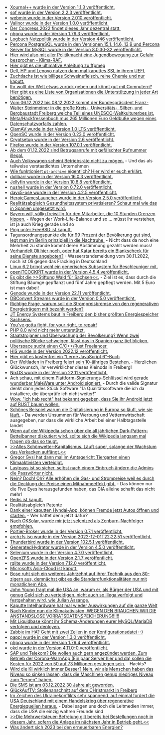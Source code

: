 * [Xournal++ wurde in der Version 1.1.3 veröffentlicht.](https://github.com/xournalpp/xournalpp/releases/tag/v1.1.3)
* [sof wurde in der Version 2.2.3 veröffentlicht.](https://github.com/thesofproject/sof/releases/tag/v2.2.3)
* [webmin wurde in der Version 2.010 veröffentlicht.](https://github.com/webmin/webmin/releases/tag/2.010)
* [Valinor wurde in der Version 1.0.0 veröffentlicht.](https://github.com/CuyZ/Valinor/releases/tag/1.0.0)
* [Der Congress 2022 findet dieses Jahr dezentral statt.](https://events.ccc.de/2022/11/28/dezentral-2022/)
* [phpqa wurde in der Version 1.79.3 veröffentlicht.](https://github.com/jakzal/phpqa/releases/tag/v1.79.3)
* [Logbuch Netzpolitik wurde in der Version 446 veröffentlicht.](https://logbuch-netzpolitik.de/lnp446-die-laermsucht-des-poebels)
* [Percona PostgreSQL wurde in den Versionen 15.1, 14.6, 13,9 und Percona Server for MySQL wurde in der Version 8.0.30-32 veröffentlicht.](https://www.percona.com/blog/release-roundup-november-28-2022/)
* [Hier wird also mit aller Politikmacht eine Jugendbewegung zur Gefahr besprochen - Klima-RAF.](https://www.youtube.com/watch?v=3KWW7TIxXfw)
* [Hier gibt es die ultimative Anleitung zu ffpmeg](https://img.ly/blog/ultimate-guide-to-ffmpeg/)
* [Dell, HP und Lenovo nutzen dann mal kaputtes SSL in ihrem UEFI.](https://www.borncity.com/blog/2022/11/29/dell-hp-lenovo-nutzen-veraltete-openssl-versionen-im-uefi/)
* [Zuchtlachs ist wie billiges Schweinefleisch, reine Chemie und nur kaputt.](https://netzfrauen.org/2022/11/28/salmon-4/)
* [Ihr wollt der Welt etwas zurück geben und könnt gut mit Computern? Hier gibt es eine Liste von Organisationen die Unterstützung in jeder Art benötigen.](https://opensource.com/article/22/11/open-source-giving-tuesday)
* [Vom 06.12.2022 bis 08.12.2022 kommt der Bundespräsident Franz-Walter Steinmeiner in die große Kreis-, Universitäts-, Silber- und Bergbaustadt Freiberg welche Teil eines UNESCO-Weltkulturerbes ist.](https://www.bundespraesident.de/SharedDocs/Termine/DE/Frank-Walter-Steinmeier/2022/12/221206-08-Ortszeit-Freiberg.html;jsessionid=4CF2B2589588E6980132AD8BA94CC5B0.1_cid505)
* [Meta/Hackfressenbuch mus 265 Millionen Euro Geldbuße wegen eines Datenschutzvorfalls zahlen.](https://www.borncity.com/blog/2022/11/29/irische-dpc-verhngt-nach-datenschutzvorfall-265-millionen-euro-geldbue-gegen-meta-facebook/)
* [ClamAV wurde in der Version 1.0 LTS veröffentlicht.](https://www.phoronix.com/news/ClamAV-1.0-LTS)
* [OpenSC wurde in der Version 0.23.0 veröffentlicht.](https://github.com/OpenSC/OpenSC/releases/tag/0.23.0)
* [Cryptsetup wurde in der Version 2.6 veröffentlicht.](https://www.phoronix.com/news/Cryptsetup-2.6)
* [Firefox wurde in der Version 107.0.1 veröffentlicht.](https://www.borncity.com/blog/2022/11/30/firefox-107-0-1-freigegeben/)
* [Ab dem 01.12.2022 sind Betrugsanrufe mit gefälschter Rufnummer illegal.](https://www.borncity.com/blog/2022/11/30/ab-morgen-1-dez-2022-gilt-der-spoofing-schutz-bei-telefonaten/)
* [Auch Volkswagen scheint Betriebsräte nicht zu mögen.](https://www.sachsen-fernsehen.de/gericht-erklaert-vw-betriebsratswahl-in-zwickau-fuer-unwirksam-1166551/) - Und das als teilweise verstaatlichtes Unternehmen
* [Wie funktioniert `pt-archive` eigentlich? Hier wird er euch erklärt.](https://www.percona.com/blog/mysql-data-archival-with-minimal-disruption/)
* [dolibarr wurde in der Version 16.0.3 veröffentlicht.](https://github.com/Dolibarr/dolibarr/releases/tag/16.0.3)
* [Jellyfin wurde in der Version 10.8.8 veröffentlicht.](https://github.com/jellyfin/jellyfin/releases/tag/v10.8.8)
* [nushell wurde in der Version 0.72.0 veröffentlicht.](https://github.com/nushell/nushell/releases/tag/0.72.0)
* [davx5-ose wurde in der Version 4.2.5 veröffentlicht.](https://github.com/bitfireAT/davx5-ose/releases/tag/v4.2.5-ose)
* [HeroicGamesLauncher wurde in der Version 2.5.0 veröffentlicht.](https://github.com/Heroic-Games-Launcher/HeroicGamesLauncher/releases/tag/v2.5.0)
* [Realitätsabgleich Gesundheitssystem privatisieren? Schaut mal wie das in Spanien umgesetzt wird.](https://www.youtube.com/watch?v=YCvLk_Gobnk)
* [Bayern will, völlig freiwillig für den Mitarbeiter, die 10 Stunden Grenzen kippen.](https://blog.fefe.de/?ts=9d79fb0b) - Wegen der Work-Life-Balance und so ... müsst ihr verstehen, ist ja auch Krieg gerade und so
* [Ping unter FreeBSD ist kaputt.](https://blog.fefe.de/?ts=9d79f754)
* [Tagunsordnungspunkte die für 99 Prozent der Bevölkerung gut sind, legt man im Berlin prinzipiell in die Nachtruhe.](https://blog.fefe.de/?ts=9d79e807) - Nicht dass da noch eine Mehrheit zu stande kommt deren Abstimmung gezählt werden muss!
* [Verhandelt Oli hier noch, oder hat Katar bereits ein Blankscheck für seine Dienste angeboten?](https://www.sonnenseite.com/de/politik/auch-fuer-scholz-fracking-ergibt-wenig-sinn/) - Wasserstandsmeldung vom 30.11.2022, noch ist Oli gegen das Fracking in Deutschland
* [Linux 6.2 bringt wohl ein generisches Subsystem für Beschleuniger mit.](https://www.phoronix.com/news/Linux-6.2-Compute-Next)
* [openITCOCKPIT wurde in der Version 4.5.4 veröffentlicht.](https://github.com/it-novum/openITCOCKPIT/releases/tag/openITCOCKPIT-4.5.4)
* [Es gibt die >>Stiftung Wald für Sachsen<<.](https://mehr-wald-fuer-sachsen.de/) - Ziel ist es, dass durch die Stiftung Bäumge gepflanzt und fünf Jahre gepflegt werden. Mit 5 Euro ist man dabei!
* [Genode wurde in der Version 22.11 veröffentlicht.](https://github.com/genodelabs/genode/releases/tag/22.11)
* [DBConvert Streams wurde in der Version 0.5.0 veröffentlicht.](https://www.postgresql.org/about/news/dbconvert-streams-v050-released-2552)
* [Richtige Frage, warum soll die Strompreisbremse von den regenerativen Energieträgern mit bezahlt werden?](https://www.sonnenseite.com/de/politik/strompreisbremse-nicht-aus-solarumsaetzen-finanzieren/)
* [JT Energy Systems baut in Freiberg den bisher größten Energiespeicher Sachsens.](https://www.mdr.de/video/mdr-videos/a/video-677376.html)
* [You've gotta fight, for your right, to repair!](https://netzpolitik.org/2022/oekodesign-richtlinie-lebensverlaengernde-massnahmen-fuer-handys-und-tablets/)
* [PHP 8.0 wird nicht mehr unterstützt.](https://www.percona.com/blog/php-8-0-reaches-end-of-life/)
* [Staatstrojaner und Überwachung der Bevölkerung? Wenn zwei politische Blöcke schweigen, lässt das in Spanien ganz tief blicken.](https://netzpolitik.org/2022/untersuchungsauschuss-zu-pegasus-skandal-spanien-wird-zum-problemfall-fuer-das-eu-parlament/)
* [Uberspace sucht einen C/C++/Rust Freelancer.](https://blog.uberspace.de/freelance-job-c-cpp-rust/)
* [HIS wurde in der Version 2022.12 veröffentlicht.](https://www.his.de/hislive/release-202212)
* [Hier gibt es kostenfrei ein "Lerne JavaScript 6"-Buch](https://opensource.com/article/22/12/learn-javascript-2023)
* [Der Weltladen in Freiberg feiert sein 10-jähriges Bestehen.](http://freibergeragenda21.de/baumpflanzung-10-geburtstag-fairkauf-ladencafe-freiberg/) - Herzlichen Glückwunsch, ihr verwirklicher dieses Kleinods in Freiberg!
* [NixOS wurde in der Version 22.11 veröffentlicht.](https://www.phoronix.com/news/NixOS-22.11-Released)
* [Ach schau, mit einem Plattform-Signierungs-Schlüssel wird gerade wunderbar MaleWare unter Android signiert.](https://blog.fefe.de/?ts=9d77f2b4) - Durch die valide Signatur denkt dann jedes Stück Software "1a Qualitätssoftware die ich da installiere, die überprüfe ich nicht weiter!"
* [Wow, "Ich hab recht" hat bekannt gegeben, dass Sie ihr Android jetzt auf RUST bauen wollen.](https://blog.fefe.de/?ts=9d77d8af)
* [Schönes Beispiel warum die Digitalisierung in Europa so läuft, wie sie läuft.](https://blog.fefe.de/?ts=9d77cbd5) - Da werden Unsummen für Werbung und Vetternwirtschaft ausgegeben, nur dass die wirkliche Arbeit bei einer Halbtagsstelle landet
* [Wenn auf der Wikipedia schon über die all jährlichen Dark-Pattern-Bettelbanner diskutiert wird, sollte sich die Wikipedia langsam mal fragen ob das so taugt.](https://blog.fefe.de/?ts=9d762f88)
* [>>Alles Schönwetter-Kapitalismus. Läuft super, solange der Wachstum das Verkacken auffängt.<<](https://blog.fefe.de/?ts=9d76148c)
* [Gregor Gysi hat dann mal im Amtsgericht Tiergarten einen Klimaaktivisten verteidigt.](https://blog.fefe.de/?ts=9d76003a)
* [Lastpass ist so sicher, selbst nach einem Einbruch ändern die Admins die Passwörter nicht.](https://blog.fefe.de/?ts=9d76537c)
* [Nein? Doch! Oh? Alle erhöhen die Gas- und Strompreise weil es durch die Decklung der Preise einen Mitnahmeeffekt gibt.](https://blog.fefe.de/?ts=9d764ca3) - Das können nur die Five Eyes herausgefunden haben, das CIA alleine schafft das nicht mehr!
* [Redis ist kaputt.](https://www.bleepingcomputer.com/news/security/unpatched-redis-servers-targeted-in-new-redigo-malware-attacks/)
* [Realitätsabgleich Patente](https://netzfrauen.org/2022/12/01/patent-2/)
* [Dank einer kaputten Hyndai-App, können Fremde jetzt Autos öffnen und starten.](https://www.bleepingcomputer.com/news/security/hyundai-app-bugs-allowed-hackers-to-remotely-unlock-start-cars/) - Wer haftet denn jetzt dafür?
* [Nach OKSolar, wurde mir jetzt selenized als Zenburn-Nachfolger empfohlen.](https://github.com/jan-warchol/selenized/)
* [Portier-Broker wurde in der Version 0.7.1 veröffentlicht.](https://github.com/portier/portier-broker/releases/tag/v0.7.1)
* [archzfs iso wurde in der Version 2022-12-01T22:22:51 veröffentlicht.](https://archzfs.leibelt.de/)
* [Thunderbird wurde in der Version 102.5.1 veröffentlicht.](https://www.borncity.com/blog/2022/12/02/thunderbird-102-5-1-freigegeben/)
* [GeneratedHydrator wurde in der Version 4.5.0 veröffentlicht.](https://github.com/Ocramius/GeneratedHydrator/releases/tag/4.5.0)
* [Selenium wurde in der Version 4.7.0 veröffentlicht.](https://github.com/SeleniumHQ/selenium/releases/tag/selenium-4.7.0)
* [OpenZFS wurde in der Version 2.1.7 veröffentlicht.](https://github.com/openzfs/zfs/releases/tag/zfs-2.1.7)
* [rqlite wurde in der Version 7.12.0 veröffentlicht.](https://github.com/rqlite/rqlite/releases/tag/v7.12.0)
* [Microsofts Asia-Cloud ist kaputt.](https://blog.fefe.de/?ts=9d773298)
* [Bose ruht sich ein weiteres Jahrzehnt auf ihrer Technik aus den 80-zigern aus, demnächst gibt es die Standardfunktionalitäten nur mit monatlichem Abo.](https://blog.fefe.de/?ts=9d773078)
* [John Young fragt mal die USA an, warum er, als Bürger der USA und mit genug Geld sich zu verteidigen, nicht auch so illega verfolgt und festgehalten wird, wie Julian Assange.](https://blog.fefe.de/?ts=9d74e840)
* [Kaputte Intelhardware hat mal wieder Auswirkungen auf die ganze Welt](https://www.phoronix.com/news/Linux-6.0.11-Released)
* [Nach Kinder nun die Klimakativisten, WEGEN DEN BRAUCHEN WIR DIE ANSTANDSLOSE VORRATSDATENSPEICHERUNG!!!!!!](https://netzpolitik.org/2022/innenministerkonferenz-fuer-die-vorratsdatenspeicherung-gegen-radikale-klima-aktivistinnen/)
* [Mit Liquidbase könnt ihr Schema-Änderungen eurer MySQL/MariaDB verfolgen und deployen.](https://www.percona.com/blog/using-liquibase-as-a-solution-for-deploying-and-tracking-mysql-schema-changes/)
* [Zabbix im HA? Geht mit zwei Zeilen in der Konfigurationsdatei :-)](https://blog.zabbix.com/whats-up-home-no-more-blackouts-with-zabbix-ha-cluster/24738/)
* [pappl wurde in der Version 1.3.0 veröffentlicht.](https://github.com/michaelrsweet/pappl/releases/tag/v1.3.0)
* [phpqa wurde in der Version 1.79.4 veröffentlicht.](https://github.com/jakzal/phpqa/releases/tag/v1.79.4)
* [okd wurde in der Version 4.11.0-0 veröffentlicht.](https://github.com/okd-project/okd/releases/tag/4.11.0-0.okd-2022-12-02-145640)
* [SAP und Telekom? Die wollen auch gern angezündet werden. Zum Betrieb der Corona-WarnApp (Ein paar Server hier und da) sollen die Kosten für 2022 von 50 auf 73 Millionen gestiegen sein.](https://blog.fefe.de/?ts=9d75ae05) - Hackts?
* [Wird die KI wirklich immer Besser? Nein, wir als Menschen haben das Niveau so sinken lassen, dass die Maschinen genug niedriges Niveau zum "lernen" haben.](https://blog.fefe.de/?ts=9d7440b5)
* [Die SMS ist am 03.12.2022 30 Jahre alt geworden.](https://www.borncity.com/blog/2022/12/03/3-dezember-30-jahre-sms/)
* [GlückAufTV: Stollenanschnitt auf dem CHristmarkt in Freiberg](https://www.youtube.com/watch?v=UtPWodf1ycU)
* [Im Zeichen des Ukrainekonflikts sehr spannend, auf einmal fordert die USA Deutschland mit einem Handelskrieg über regenerative Energiequellen heraus.](https://www.sonnenseite.com/de/franz-alt/kommentare-interviews/droht-ein-handelskrieg-wegen-der-oeko-politik-der-usa/) - Dabei sagen uns doch die Leitmedien immer, dass die USA die einzig wahren Freunde sind
* [>>Die Mehrwertsteuer-Befreiung gilt bereits bei Bestellungen noch in diesem Jahr, sofern die Anlage im nächsten Jahr in Betrieb geht.<<](https://www.sonnenseite.com/de/politik/weniger-steuern-mehr-solarstrom/)
* [Was ändert sich 2023 bei den erneuerbaren Energien?](https://www.sonnenseite.com/de/tipps/mehr-entlastungen-mehr-solar-foerderung-mehr-umweltschutz/)

